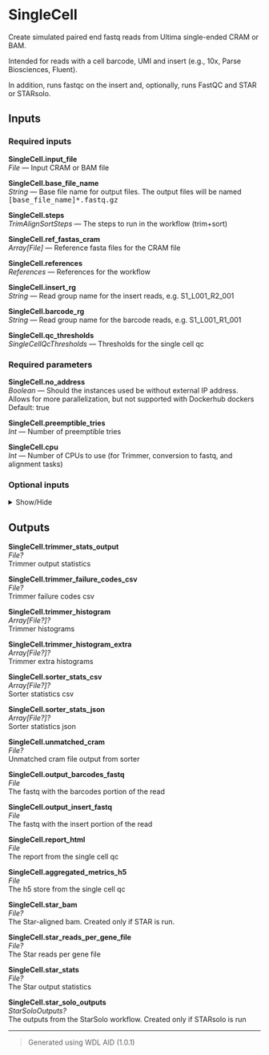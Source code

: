 # SingleCell
Create simulated paired end fastq reads from Ultima single-ended CRAM or BAM.

 Intended for reads with a cell barcode, UMI and insert (e.g., 10x, Parse Biosciences, Fluent).

 In addition, runs fastqc on the insert and, optionally, runs FastQC and STAR or STARsolo.

## Inputs

### Required inputs
<p name="SingleCell.input_file">
        <b>SingleCell.input_file</b><br />
        <i>File </i> &mdash; 
         Input CRAM or BAM file <br /> 
</p>
<p name="SingleCell.base_file_name">
        <b>SingleCell.base_file_name</b><br />
        <i>String </i> &mdash; 
         Base file name for output files. The output files will be named <tt>[base_file_name]*.fastq.gz</tt> <br /> 
</p>
<p name="SingleCell.steps">
        <b>SingleCell.steps</b><br />
        <i>TrimAlignSortSteps </i> &mdash; 
         The steps to run in the workflow (trim+sort) <br /> 
</p>
<p name="SingleCell.ref_fastas_cram">
        <b>SingleCell.ref_fastas_cram</b><br />
        <i>Array[File] </i> &mdash; 
         Reference fasta files for the CRAM file <br /> 
</p>
<p name="SingleCell.references">
        <b>SingleCell.references</b><br />
        <i>References </i> &mdash; 
         References for the workflow <br /> 
</p>
<p name="SingleCell.insert_rg">
        <b>SingleCell.insert_rg</b><br />
        <i>String </i> &mdash; 
         Read group name for the insert reads, e.g. S1_L001_R2_001 <br /> 
</p>
<p name="SingleCell.barcode_rg">
        <b>SingleCell.barcode_rg</b><br />
        <i>String </i> &mdash; 
         Read group name for the barcode reads, e.g. S1_L001_R1_001 <br /> 
</p>
<p name="SingleCell.qc_thresholds">
        <b>SingleCell.qc_thresholds</b><br />
        <i>SingleCellQcThresholds </i> &mdash; 
         Thresholds for the single cell qc <br /> 
</p>

### Required parameters
<p name="SingleCell.no_address">
        <b>SingleCell.no_address</b><br />
        <i>Boolean </i> &mdash; 
         Should the instances used be without external IP address. Allows for more parallelization, but not supported with Dockerhub dockers Default: true <br /> 
</p>
<p name="SingleCell.preemptible_tries">
        <b>SingleCell.preemptible_tries</b><br />
        <i>Int </i> &mdash; 
         Number of preemptible tries <br /> 
</p>
<p name="SingleCell.cpu">
        <b>SingleCell.cpu</b><br />
        <i>Int </i> &mdash; 
         Number of CPUs to use (for Trimmer, conversion to fastq, and alignment tasks) <br /> 
</p>

### Optional inputs
<details>
<summary> Show/Hide </summary>
<p name="SingleCell.trimmer_parameters">
        <b>SingleCell.trimmer_parameters</b><br />
        <i>TrimmerParameters &mdash; Default: None</i><br />
        Parameters for Trimmer task.  See input template
</p>
<p name="SingleCell.sorter_params">
        <b>SingleCell.sorter_params</b><br />
        <i>SorterParams &mdash; Default: None</i><br />
        Parameters for Sorter task.  See input template
</p>
<p name="SingleCell.downstream_analysis">
        <b>SingleCell.downstream_analysis</b><br />
        <i>String? &mdash; Default: None</i><br />
        Can be either star_solo, star, or undefined (default)
</p>
<p name="SingleCell.star_solo_params">
        <b>SingleCell.star_solo_params</b><br />
        <i>StarSoloParams? &mdash; Default: None</i><br />
        Parameters for running the StarSolo task.  See input template
</p>
<p name="SingleCell.genome_generate_params">
        <b>SingleCell.genome_generate_params</b><br />
        <i>StarGenomeGenerateParams? &mdash; Default: None</i><br />
        Parameters that can be passed to the StarSolo or StarAlignment task, for formatting a STAR genome.  See input template
</p>
<p name="SingleCell.star_align_gtf_override">
        <b>SingleCell.star_align_gtf_override</b><br />
        <i>File? &mdash; Default: None</i><br />
        The gtf to use in the StarAlignment task.  See input template
</p>

### Optional inputs
<p name="SingleCell.TrimAlignSort.aligner">
        <b>SingleCell.TrimAlignSort.aligner</b><br />
        <i>String? </i> &mdash; 
         Aligner to be used. Options are: ua, ua-meth, star. Mandatory if align step is selected. <br /> 
</p>
<p name="SingleCell.TrimAlignSort.ua_parameters">
        <b>SingleCell.TrimAlignSort.ua_parameters</b><br />
        <i>UaParameters? </i> &mdash; 
         Parameters for the UA aligner. Mandatory if aligner is ua. <br /> 
</p>
<p name="SingleCell.TrimAlignSort.ua_meth_parameters">
        <b>SingleCell.TrimAlignSort.ua_meth_parameters</b><br />
        <i>UaMethReferences? </i> &mdash; 
         Parameters for the UA meth aligner. Mandatory if aligner is ua-meth. <br /> 
</p>
<p name="SingleCell.TrimAlignSort.star_genome">
        <b>SingleCell.TrimAlignSort.star_genome</b><br />
        <i>File? </i> &mdash; 
         Star genome file. If aligner is star, supllay either star genome file or generate new genome index. <br /> 
</p>
<p name="SingleCell.TrimAlignSort.star_genome_generate_params">
        <b>SingleCell.TrimAlignSort.star_genome_generate_params</b><br />
        <i>StarGenomeGenerateParams? </i> &mdash; 
         Parameters for generating the star genome. Mandatory if aligner is star and not given star genome file. <br /> 
</p>
<p name="SingleCell.TrimAlignSort.star_align_extra_args">
        <b>SingleCell.TrimAlignSort.star_align_extra_args</b><br />
        <i>String? </i> &mdash; 
         Extra arguments for the STAR aligner. <br /> 
</p>
<p name="SingleCell.TrimAlignSort.star_align_gtf_override">
        <b>SingleCell.TrimAlignSort.star_align_gtf_override</b><br />
        <i>File? </i> &mdash; 
         GTF file to be used for STAR aligner. <br /> 
</p>
<p name="SingleCell.StarAlignSubSample.genome_generate_params">
        <b>SingleCell.StarAlignSubSample.genome_generate_params</b><br />
        <i>StarGenomeGenerateParams? </i> &mdash; 
         Parameters for generating the reference genome. <br /> 
</p>
<p name="SingleCell.StarAlignSubSample.star_align_gtf_override">
        <b>SingleCell.StarAlignSubSample.star_align_gtf_override</b><br />
        <i>File? </i> &mdash; 
         Override the GTF file used for STAR alignment. <br /> 
</p>

### Optional parameters
<p name="SingleCell.star_align_extra_args">
        <b>SingleCell.star_align_extra_args</b><br />
        <i>String? </i> &mdash; 
         Extra parameters to pass to the StarAlignment task.  See input template <br /> 
</p>
</details>


## Outputs
<p name="SingleCell.trimmer_stats_output">
        <b>SingleCell.trimmer_stats_output</b><br />
        <i>File?</i><br />
        Trimmer output statistics
</p>
<p name="SingleCell.trimmer_failure_codes_csv">
        <b>SingleCell.trimmer_failure_codes_csv</b><br />
        <i>File?</i><br />
        Trimmer failure codes csv
</p>
<p name="SingleCell.trimmer_histogram">
        <b>SingleCell.trimmer_histogram</b><br />
        <i>Array[File?]?</i><br />
        Trimmer histograms
</p>
<p name="SingleCell.trimmer_histogram_extra">
        <b>SingleCell.trimmer_histogram_extra</b><br />
        <i>Array[File?]?</i><br />
        Trimmer extra histograms
</p>
<p name="SingleCell.sorter_stats_csv">
        <b>SingleCell.sorter_stats_csv</b><br />
        <i>Array[File?]?</i><br />
        Sorter statistics csv
</p>
<p name="SingleCell.sorter_stats_json">
        <b>SingleCell.sorter_stats_json</b><br />
        <i>Array[File?]?</i><br />
        Sorter statistics json
</p>
<p name="SingleCell.unmatched_cram">
        <b>SingleCell.unmatched_cram</b><br />
        <i>File?</i><br />
        Unmatched cram file output from sorter
</p>
<p name="SingleCell.output_barcodes_fastq">
        <b>SingleCell.output_barcodes_fastq</b><br />
        <i>File</i><br />
        The fastq with the barcodes portion of the read
</p>
<p name="SingleCell.output_insert_fastq">
        <b>SingleCell.output_insert_fastq</b><br />
        <i>File</i><br />
        The fastq with the insert portion of the read
</p>
<p name="SingleCell.report_html">
        <b>SingleCell.report_html</b><br />
        <i>File</i><br />
        The report from the single cell qc
</p>
<p name="SingleCell.aggregated_metrics_h5">
        <b>SingleCell.aggregated_metrics_h5</b><br />
        <i>File</i><br />
        The h5 store from the single cell qc
</p>
<p name="SingleCell.star_bam">
        <b>SingleCell.star_bam</b><br />
        <i>File?</i><br />
        The Star-aligned bam.  Created only if STAR is run.
</p>
<p name="SingleCell.star_reads_per_gene_file">
        <b>SingleCell.star_reads_per_gene_file</b><br />
        <i>File?</i><br />
        The Star reads per gene file
</p>
<p name="SingleCell.star_stats">
        <b>SingleCell.star_stats</b><br />
        <i>File?</i><br />
        The Star output statistics
</p>
<p name="SingleCell.star_solo_outputs">
        <b>SingleCell.star_solo_outputs</b><br />
        <i>StarSoloOutputs?</i><br />
        The outputs from the StarSolo workflow.  Created only if STARsolo is run
</p>

<hr />

> Generated using WDL AID (1.0.1)

